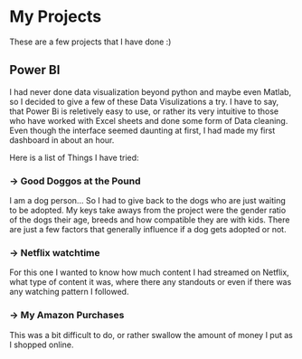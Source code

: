 # My Projects
These are a few projects that I have done :)

## Power BI
I had never done data visualization beyond python and maybe even Matlab, so I decided to give a few of these Data Visulizations a try. I have to say, that Power Bi is reletively easy to use, or rather its very intuitive to those who have worked with Excel sheets and done some form of Data cleaning. Even though the interface seemed daunting at first, I had made my first dashboard in about an hour. 

Here is a list of Things I have tried:

### -> Good Doggos at the Pound

I am a dog person... So I had to give back to the dogs who are just waiting to be adopted. My keys take aways from the project were the gender ratio of the dogs their age, breeds and how compatible they are with kids. There are just a few factors that generally influence if a dog gets adopted or not.

### -> Netflix watchtime
For this one I wanted to know how much content I had streamed on Netflix, what type of content it was, where there any standouts or even if there was any watching pattern I followed. 

### -> My Amazon Purchases 
This was a bit difficult to do, or rather swallow the amount of money I put as I shopped online. 
